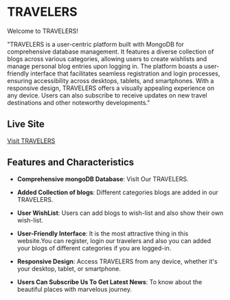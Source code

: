 # TRAVELERS

Welcome to TRAVELERS!

"TRAVELERS is a user-centric platform built with MongoDB for comprehensive database management. It features a diverse collection of blogs across various categories, allowing users to create wishlists and manage personal blog entries upon logging in. The platform boasts a user-friendly interface that facilitates seamless registration and login processes, ensuring accessibility across desktops, tablets, and smartphones. With a responsive design, TRAVELERS offers a visually appealing experience on any device. Users can also subscribe to receive updates on new travel destinations and other noteworthy developments."

## Live Site

[Visit TRAVELERS](https://travel-blog-cf01e.web.app)

## Features and Characteristics

- **Comprehensive mongoDB Database**: VisIt Our TRAVELERS.
- **Added Collection of blogs**: Different categories blogs are added in our TRAVELERS.
- **User WishList**: Users can add blogs to wish-list and also show their own wish-list.
- **User-Friendly Interface**: It is the most attractive thing in this website.You can register, login our travelers and also you can added your blogs of different categories if you are logged-in.
- **Responsive Design**: Access TRAVELERS from any device, whether it's your desktop, tablet, or smartphone.

- **Users Can Subscribe Us To Get Latest News**: To know about the beautiful places with marvelous journey.
